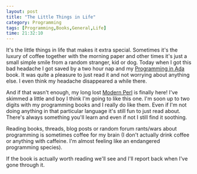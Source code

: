 ```yaml
---
layout: post
title: "The Little Things in Life"
category: Programming
tags: [Programming,Books,General,Life]
time: 21:32:10
---
```

It's the little things in life that makes it extra special. Sometimes it's the luxury of coffee together with the morning paper and other times it's just a small simple smile from a random stranger, kid or dog. Today when I got this bad headache I got saved by a two hour nap and my [Programming in Ada][ada] book. It was quite a pleasure to just read it and not worrying about anything else. I even think my headache disappeared a while there.

And if that wasn't enough, my long lost [Modern Perl][perl] is finally here! I've skimmed a little and boy I think I'm going to like this one. I'm soon up to two digits with my programming books and I really do like them. Even if I'm not doing anything in that particular language it's still fun to just read about. There's always something you'll learn and even if not I still find it soothing.

Reading books, threads, blog posts or random forum rants/wars about programming is sometimes coffee for my brain (I don't actually drink coffee or anything with caffeine. I'm almost feeling like an endangered programming species).

If the book is actually worth reading we'll see and I'll report back when I've gone through it.

[ada]: http://www.prisjakt.nu/bok.php?p=6960
[perl]: http://www.onyxneon.com/books/modern_perl/index.html


